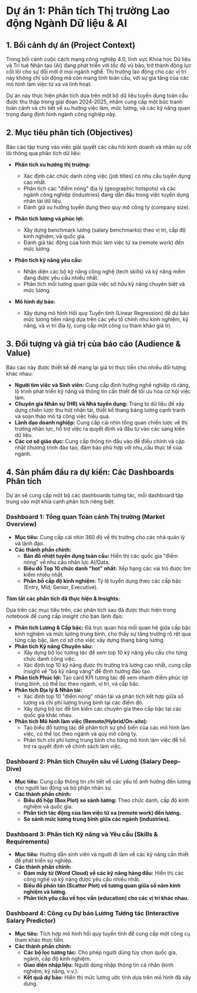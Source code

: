 # Dự án 1: Phân tích Thị trường Lao động Ngành Dữ liệu & AI

## 1. Bối cảnh dự án (Project Context)

Trong bối cảnh cuộc cách mạng công nghiệp 4.0, lĩnh vực Khoa học Dữ liệu và Trí tuệ Nhân tạo (AI) đang phát triển với tốc độ vũ bão, trở thành động lực cốt lõi cho sự đổi mới ở mọi ngành nghề. Thị trường lao động cho các vị trí này không chỉ sôi động mà còn mang tính toàn cầu, với sự gia tăng của các mô hình làm việc từ xa và linh hoạt.

Dự án này thực hiện phân tích dựa trên một bộ dữ liệu tuyển dụng toàn cầu được thu thập trong giai đoạn 2024-2025, nhằm cung cấp một bức tranh toàn cảnh và chi tiết về xu hướng việc làm, mức lương, và các kỹ năng quan trọng đang định hình ngành công nghiệp này.

## 2. Mục tiêu phân tích (Objectives)

Báo cáo tập trung vào việc giải quyết các câu hỏi kinh doanh và nhân sự cốt lõi thông qua phân tích dữ liệu:

*   **Phân tích xu hướng thị trường:**
    *   Xác định các chức danh công việc (job titles) có nhu cầu tuyển dụng cao nhất.
    *   Phân tích các "điểm nóng" địa lý (geographic hotspots) và các ngành công nghiệp (industries) đang dẫn đầu trong việc tuyển dụng nhân tài dữ liệu.
    *   Đánh giá xu hướng tuyển dụng theo quy mô công ty (company size).

*   **Phân tích lương và phúc lợi:**
    *   Xây dựng benchmark lương (salary benchmarks) theo vị trí, cấp độ kinh nghiệm, và quốc gia.
    *   Đánh giá tác động của hình thức làm việc từ xa (remote work) đến mức lương.

*   **Phân tích kỹ năng yêu cầu:**
    *   Nhận diện các bộ kỹ năng công nghệ (tech skills) và kỹ năng mềm đang được yêu cầu nhiều nhất.
    *   Phân tích mối tương quan giữa việc sở hữu kỹ năng chuyên biệt và mức lương.

*   **Mô hình dự báo:**
    *   Xây dựng mô hình Hồi quy Tuyến tính (Linear Regression) để dự báo mức lương tiềm năng dựa trên các yếu tố chính như kinh nghiệm, kỹ năng, và vị trí địa lý, cung cấp một công cụ tham khảo giá trị.

## 3. Đối tượng và giá trị của báo cáo (Audience & Value)

Báo cáo này được thiết kế để mang lại giá trị thực tiễn cho nhiều đối tượng khác nhau:

*   **Người tìm việc và Sinh viên:** Cung cấp định hướng nghề nghiệp rõ ràng, lộ trình phát triển kỹ năng và thông tin cần thiết để tối ưu hóa cơ hội việc làm.
*   **Chuyên gia Nhân sự (HR) và Nhà tuyển dụng:** Trang bị dữ liệu để xây dựng chiến lược thu hút nhân tài, thiết kế thang bảng lương cạnh tranh và soạn thảo mô tả công việc hiệu quả.
*   **Lãnh đạo doanh nghiệp:** Cung cấp cái nhìn tổng quan chiến lược về thị trường nhân lực, hỗ trợ việc ra quyết định và đầu tư vào các sáng kiến dữ liệu.
*   **Các cơ sở giáo dục:** Cung cấp thông tin đầu vào để điều chỉnh và cập nhật chương trình đào tạo, đảm bảo phù hợp với nhu_cầu thực tế của ngành.

## 4. Sản phẩm đầu ra dự kiến: Các Dashboards Phân tích

Dự án sẽ cung cấp một bộ các dashboards tương tác, mỗi dashboard tập trung vào một khía cạnh phân tích riêng biệt:

### **Dashboard 1: Tổng quan Toàn cảnh Thị trường (Market Overview)**
*   **Mục tiêu:** Cung cấp cái nhìn 360 độ về thị trường cho các nhà quản lý và lãnh đạo.
*   **Các thành phần chính:**
    *   **Bản đồ nhiệt tuyển dụng toàn cầu:** Hiển thị các quốc gia "điểm nóng" về nhu cầu nhân lực AI/Data.
    *   **Biểu đồ Top 10 chức danh "hot" nhất:** Xếp hạng các vai trò được tìm kiếm nhiều nhất.
    *   **Phân bổ cấp độ kinh nghiệm:** Tỷ lệ tuyển dụng theo các cấp bậc (Entry, Mid, Senior, Executive).

**Tóm tắt các phân tích đã thực hiện & Insights:**

Dựa trên các mục tiêu trên, các phân tích sau đã được thực hiện trong notebook để cung cấp insight cho ban lãnh đạo:
- **Phân tích Lương & Cấp bậc:** Đã trực quan hóa mối quan hệ giữa cấp bậc kinh nghiệm và mức lương trung bình, cho thấy sự tăng trưởng rõ rệt qua từng cấp bậc, làm cơ sở cho việc xây dựng thang bảng lương.
- **Phân tích Kỹ năng Chuyên sâu:** 
    - Xây dựng bộ lọc tương tác để xem top 10 kỹ năng yêu cầu cho từng chức danh công việc.
    - Xác định top 10 kỹ năng được thị trường trả lương cao nhất, cung cấp insight về "bộ kỹ năng vàng" để định hướng đào tạo.
- **Phân tích Phúc lợi:** Tạo card KPI tương tác để xem nhanh điểm phúc lợi trung bình, có thể lọc theo ngành, vị trí, và cấp bậc.
- **Phân tích Địa lý & Nhân tài:**
    - Xác định top 10 "điểm nóng" nhân tài và phân tích kết hợp giữa số lượng và chi phí lương trung bình tại các điểm đó.
    - Xây dựng bộ lọc để tìm kiếm các chuyên gia theo cấp bậc tại các quốc gia khác nhau.
- **Phân tích Mô hình làm việc (Remote/Hybrid/On-site):**
    - Tạo biểu đồ tương tác để phân tích sự phổ biến của các mô hình làm việc, có thể lọc theo ngành và quy mô công ty.
    - Phân tích chi phí lương trung bình cho từng mô hình làm việc để hỗ trợ ra quyết định về chính sách làm việc.

### **Dashboard 2: Phân tích Chuyên sâu về Lương (Salary Deep-Dive)**
*   **Mục tiêu:** Cung cấp thông tin chi tiết về các yếu tố ảnh hưởng đến lương cho người lao động và bộ phận nhân sự.
*   **Các thành phần chính:**
    *   **Biểu đồ hộp (Box Plot) so sánh lương:** Theo chức danh, cấp độ kinh nghiệm và quốc gia.
    *   **Phân tích tác động của làm việc từ xa (remote work) đến lương.**
    *   **So sánh mức lương trung bình giữa các ngành (industries).**

### **Dashboard 3: Phân tích Kỹ năng và Yêu cầu (Skills & Requirements)**
*   **Mục tiêu:** Hướng dẫn sinh viên và người đi làm về các kỹ năng cần thiết để phát triển sự nghiệp.
*   **Các thành phần chính:**
    *   **Đám mây từ (Word Cloud) về các kỹ năng hàng đầu:** Hiển thị các công nghệ và kỹ năng được yêu cầu nhiều nhất.
    *   **Biểu đồ phân tán (Scatter Plot) về tương quan giữa số năm kinh nghiệm và lương.**
    *   **Phân tích yêu cầu về học vấn (education) cho các vị trí khác nhau.**

### **Dashboard 4: Công cụ Dự báo Lương Tương tác (Interactive Salary Predictor)**
*   **Mục tiêu:** Tích hợp mô hình hồi quy tuyến tính để cung cấp một công cụ tham khảo thực tiễn.
*   **Các thành phần chính:**
    *   **Các bộ lọc tương tác:** Cho phép người dùng tùy chọn quốc gia, ngành, cấp độ kinh nghiệm.
    *   **Giao diện nhập liệu:** Người dùng nhập thông tin cá nhân (kinh nghiệm, kỹ năng, v.v.).
    *   **Kết quả dự báo:** Hiển thị mức lương ước tính dựa trên mô hình đã xây dựng.
